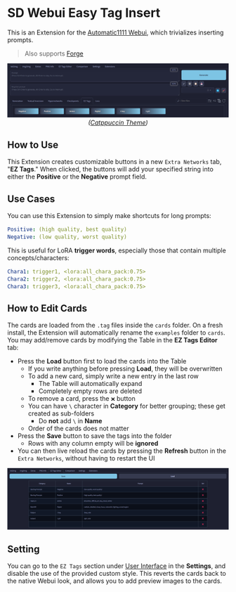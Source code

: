﻿# SD Webui Easy Tag Insert
This is an Extension for the [Automatic1111 Webui](https://github.com/AUTOMATIC1111/stable-diffusion-webui), which trivializes inserting prompts.

> Also supports [Forge](https://github.com/lllyasviel/stable-diffusion-webui-forge)

<p align="center">
<img src="./ui.png" width=768><br>
<i>(<a href="https://github.com/Haoming02/catppuccin-theme">Catppuccin Theme</a>)</i>
</p>

## How to Use
This Extension creates customizable buttons in a new `Extra Networks` tab, "**EZ Tags**." When clicked, the buttons will add your specified string into either the **Positive** or the **Negative** prompt field.

## Use Cases
You can use this Extension to simply make shortcuts for long prompts:

```yaml
Positive: (high quality, best quality)
Negative: (low quality, worst quality)
```

This is useful for LoRA **trigger words**, especially those that contain multiple concepts/characters:

```yaml
Chara1: trigger1, <lora:all_chara_pack:0.75>
Chara2: trigger2, <lora:all_chara_pack:0.75>
Chara3: trigger3, <lora:all_chara_pack:0.75>
```

## How to Edit Cards
The cards are loaded from the `.tag` files inside the `cards` folder. On a fresh install, the Extension will automatically rename the `examples` folder to `cards`. You may add/remove cards by modifying the Table in the **EZ Tags Editor** tab:

- Press the **Load** button first to load the cards into the Table
  - If you write anything before pressing **Load**, they will be overwritten
  - To add a new card, simply write a new entry in the last row
    - The Table will automatically expand
    - Completely empty rows are deleted
  - To remove a card, press the `❌` button
  - You can have `\` character in **Category** for better grouping; these get created as sub-folders
    - Do **not** add `\` in **Name**
  - Order of the cards does not matter
- Press the **Save** button to save the tags into the folder
  - Rows with any column empty will be **ignored**
- You can then live reload the cards by pressing the **Refresh** button in the `Extra Networks`, without having to restart the UI

<p align="center">
<img src="./editor.png" width=768>
</p>

## Setting
You can go to the `EZ Tags` section under <ins>User Interface</ins> in the **Settings**, and disable the use of the provided custom style. This reverts the cards back to the native Webui look, and allows you to add preview images to the cards.
